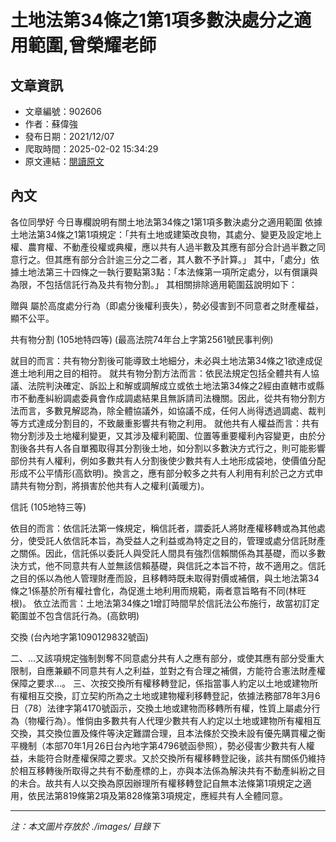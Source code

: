# 土地法第34條之1第1項多數決處分之適用範圍,曾榮耀老師

## 文章資訊
- 文章編號：902606
- 作者：蘇偉強
- 發布日期：2021/12/07
- 爬取時間：2025-02-02 15:34:29
- 原文連結：[閱讀原文](https://real-estate.get.com.tw/Columns/detail.aspx?no=902606)

## 內文
各位同學好
今日專欄說明有關土地法第34條之1第1項多數決處分之適用範圍
依據土地法第34條之1第1項規定：「共有土地或建築改良物，其處分、變更及設定地上權、農育權、不動產役權或典權，應以共有人過半數及其應有部分合計過半數之同意行之。但其應有部分合計逾三分之二者，其人數不予計算。」
其中，「處分」依據土地法第三十四條之一執行要點第3點：「本法條第一項所定處分，以有償讓與為限，不包括信託行為及共有物分割。」
其相關排除適用範圍茲說明如下：



贈與 
屬於高度處分行為（即處分後權利喪失），勢必侵害到不同意者之財產權益，顯不公平。 



共有物分割 (105地特四等)
(最高法院74年台上字第2561號民事判例)



就目的而言：共有物分割後可能導致土地細分，未必與土地法第34條之1欲達成促進土地利用之目的相符。 
就共有物分割方法而言：依民法規定包括全體共有人協議、法院判決確定、訴訟上和解或調解成立或依土地法第34條之2經由直轄市或縣市不動產糾紛調處委員會作成調處結果且無訴請司法機關。因此，從共有物分割方法而言，多數見解認為，除全體協議外，如協議不成，任何人尚得透過調處、裁判等方式達成分割目的，不致嚴重影響共有物之利用。 
就他共有人權益而言：共有物分割涉及土地權利變更，又其涉及權利範圍、位置等重要權利內容變更，由於分割後各共有人各自單獨取得其分割後土地，如分割以多數決方式行之，則可能影響部份共有人權利，例如多數共有人分割後使少數共有人土地形成袋地，使價值分配形成不公平情形(高欽明)。換言之，應有部分較多之共有人利用有利於己之方式申請共有物分割，將損害於他共有人之權利(黃暖方)。 




信託 (105地特三等)


依目的而言：依信託法第一條規定，稱信託者，謂委託人將財產權移轉或為其他處分，使受託人依信託本旨，為受益人之利益或為特定之目的，管理或處分信託財產之關係。因此，信託係以委託人與受託人間具有強烈信賴關係為其基礎，而以多數決方式，他不同意共有人並無該信賴基礎，與信託之本旨不符，故不適用之。信託之目的係以為他人管理財產而設，且移轉時既未取得對價或補償，與土地法第34條之1係基於所有權社會化，為促進土地利用而規範，兩者意旨略有不同(林旺根)。 
依立法而言：土地法第34條之1增訂時間早於信託法公布施行，故當初訂定範圍並不包含信託行為。(高欽明) 




交換 (台內地字第1090129832號函)


二、…又該項規定強制剝奪不同意處分共有人之應有部分，或使其應有部分受重大限制，自應兼顧不同意共有人之利益，並對之有合理之補償，方能符合憲法財產權保障之要求…。 
三、次按交換所有權移轉登記，係指當事人約定以土地或建物所有權相互交換，訂立契約所為之土地或建物權利移轉登記，依據法務部78年3月6日（78）法律字第4170號函示，交換土地或建物而移轉所有權，性質上屬處分行為（物權行為）。惟倘由多數共有人代理少數共有人約定以土地或建物所有權相互交換，其交換位置及條件等決定難謂合理，且本法條於交換未設有優先購買權之衡平機制（本部70年1月26日台內地字第4796號函參照），勢必侵害少數共有人權益，未能符合財產權保障之要求。又於交換所有權移轉登記後，該共有關係仍維持於相互移轉後所取得之共有不動產標的上，亦與本法係為解決共有不動產糾紛之目的未合。故共有人以交換為原因辦理所有權移轉登記自無本法條第1項規定之適用，依民法第819條第2項及第828條第3項規定，應經共有人全體同意。

---
*注：本文圖片存放於 ./images/ 目錄下*
